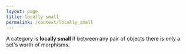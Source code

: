 ```yaml
---
layout: page
title: locally small
permalink: /context/locally_small
---
```

A category is **locally small** if between any pair of objects there is only a set's worth of morphisms.
